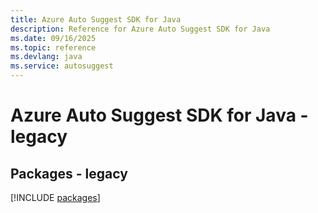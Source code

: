 ```yaml
---
title: Azure Auto Suggest SDK for Java
description: Reference for Azure Auto Suggest SDK for Java
ms.date: 09/16/2025
ms.topic: reference
ms.devlang: java
ms.service: autosuggest
---
```

# Azure Auto Suggest SDK for Java - legacy
## Packages - legacy
[!INCLUDE [packages](auto-suggest-index.md)]